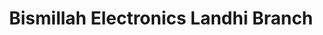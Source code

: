 ---
title: "Bismillah Electronics Landhi Branch"
url: /karachi/bismillah-electronics-landhi-branch/
shop: Elektronik
---